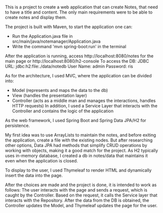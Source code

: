 This is a project to create a web application that can create Notes, that need to have a title and content. The only main requirements were to be able to create notes and display them.

The project is built with Maven, to start the application one can:
- Run the Application.java file in src/main/java/notemanager/Application.java
- Write the command 'mvn spring-boot:run' in the terminal

After the application is running, access http://localhost:8080/notes for the main page or http://localhost:8080/h2-console
To access the DB:
JDBC URL: jdbc:h2:file:./data/notedb
User Name: admin
Password: ris

As for the architecture, I used MVC, where the application can be divided into:
- Model (represents and maps the data to the db)
- View (handles the presentation layer)
- Controller (acts as a middle man and manages the interactions, handles HTTP requests)
In addition, I used a Service Layer that interacts with the Controller and contains the logic of the application

As the web framework, I used Spring Boot and Spring Data JPA/H2 for persistence.

My first idea was to use ArrayLists to maintain the notes, and before exiting the application, create a file with the existing nodes. But after researching other options, Data JPA had methods that simplify CRUD operations by working with objects, making it a good match for the project. As H2 typically uses in-memory database, I created a db in notes/data that maintains it even when the application is closed.

To display to the user, I used Thymeleaf to render HTML and dynamically insert the data into the page.

After the choices are made and the project is done, it is intended to work as follows: The user interacts with the page and sends a request, which is caught by the Controller. Based on the request, it calls the Service layer that interacts with the Repository. After the data from the DB is obtained, the Controller updates the Model, and Thymeleaf updates the page for the user.
